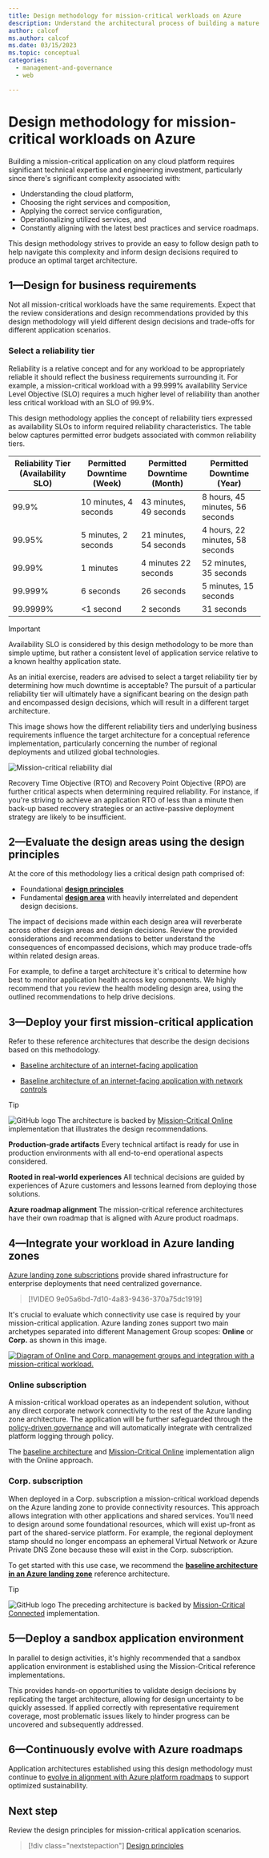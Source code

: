 ```yaml
---
title: Design methodology for mission-critical workloads on Azure
description: Understand the architectural process of building a mature mission-critical application on Microsoft Azure.
author: calcof
ms.author: calcof
ms.date: 03/15/2023
ms.topic: conceptual
categories:
  - management-and-governance
  - web

---
```


# Design methodology for mission-critical workloads on Azure

Building a mission-critical application on any cloud platform requires significant technical expertise and engineering investment, particularly since there's significant complexity associated with:

- Understanding the cloud platform,
- Choosing the right services and composition,
- Applying the correct service configuration, 
- Operationalizing utilized services, and
- Constantly aligning with the latest best practices and service roadmaps.

This design methodology strives to provide an easy to follow design path to help navigate this complexity and inform design decisions required to produce an optimal target architecture.

## 1&mdash;Design for business requirements

Not all mission-critical workloads have the same requirements. Expect that the review considerations and design recommendations provided by this design methodology will yield different design decisions and trade-offs for different application scenarios.

### Select a reliability tier

Reliability is a relative concept and for any workload to be appropriately reliable it should reflect the business requirements surrounding it. For example, a mission-critical workload with a 99.999% availability Service Level Objective (SLO) requires a much higher level of reliability than another less critical workload with an SLO of 99.9%. 

This design methodology applies the concept of reliability tiers expressed as availability SLOs to inform required reliability characteristics. The table below captures permitted error budgets associated with common reliability tiers.  

|Reliability Tier (Availability SLO)|Permitted Downtime (Week)|Permitted Downtime (Month)|Permitted Downtime (Year)|
|--|--|--|--|
|99.9%|10 minutes, 4 seconds|43 minutes, 49 seconds|8 hours, 45 minutes, 56 seconds|
|99.95%|5 minutes, 2 seconds|21 minutes, 54 seconds|4 hours, 22 minutes, 58 seconds|
|99.99%|1 minutes|4 minutes 22 seconds|52 minutes, 35 seconds|
|99.999%|6 seconds|26 seconds|5 minutes, 15 seconds|
|99.9999%|<1 second|2 seconds|31 seconds|

> [!IMPORTANT]
> Availability SLO is considered by this design methodology to be more than simple uptime, but rather a consistent level of application service relative to a known healthy application state.

As an initial exercise, readers are advised to select a target reliability tier by determining how much downtime is acceptable? The pursuit of a particular reliability tier will ultimately have a significant bearing on the design path and encompassed design decisions, which will result in a different target architecture. 

This image shows how the different reliability tiers and underlying business requirements influence the target architecture for a conceptual reference implementation, particularly concerning the number of regional deployments and utilized global technologies.

![Mission-critical reliability dial](./images/mission-critical-slo.gif "Mission-critical reliability dial")

Recovery Time Objective (RTO) and Recovery Point Objective (RPO) are further critical aspects when determining required reliability. For instance, if you're striving to achieve an application RTO of less than a minute then back-up based recovery strategies or an active-passive deployment strategy are likely to be insufficient. 

## 2&mdash;Evaluate the design areas using the design principles

At the core of this methodology lies a critical design path comprised of:

- Foundational **[design principles](mission-critical-design-principles.md)**
- Fundamental **[design area](mission-critical-overview.md#what-are-the-key-design-areas)** with heavily interrelated and dependent design decisions.

The impact of decisions made within each design area will reverberate across other design areas and design decisions. Review the provided considerations and recommendations to better understand the consequences of encompassed decisions, which may produce trade-offs within related design areas. 

For example, to define a target architecture it's critical to determine how best to monitor application health across key components. We highly recommend that you review the health modeling design area, using the outlined recommendations to help drive decisions.

## 3&mdash;Deploy your first mission-critical application

Refer to these reference architectures that describe the design decisions based on this methodology.

- [Baseline architecture of an internet-facing application](/azure/architecture/reference-architectures/containers/aks-mission-critical/mission-critical-intro)

- [Baseline architecture of an internet-facing application with network controls](/azure/architecture/reference-architectures/containers/aks-mission-critical/mission-critical-network-architecture)

> [!TIP]
> ![GitHub logo](./../_images/github.svg) The architecture is backed by [Mission-Critical Online](https://github.com/Azure/Mission-Critical-Online) implementation that illustrates the design recommendations.

**Production-grade artifacts** Every technical artifact is ready for use in production environments with all end-to-end operational aspects considered.

**Rooted in real-world experiences** All technical decisions are guided by experiences of Azure customers and lessons learned from deploying those solutions.

**Azure roadmap alignment** The mission-critical reference architectures have their own roadmap that is aligned with Azure product roadmaps.

## 4&mdash;Integrate your workload in Azure landing zones

[Azure landing zone subscriptions](/azure/cloud-adoption-framework/ready/landing-zone/) provide shared infrastructure for enterprise deployments that need centralized governance. 

> [!VIDEO 9e05a6bd-7d10-4a83-9436-370a75dc1919]

It's crucial to evaluate which connectivity use case is required by your mission-critical application. Azure landing zones support two main archetypes separated into different Management Group scopes: **Online** or **Corp.** as shown in this image.

[ ![Diagram of Online and Corp. management groups and integration with a mission-critical workload.](./images/mission-critical-landing-zones.gif) ](./images/mission-critical-landing-zones.gif)

### Online subscription

A mission-critical workload operates as an independent solution, without any direct corporate network connectivity to the rest of the Azure landing zone architecture. The application will be further safeguarded through the [policy-driven governance](/azure/cloud-adoption-framework/ready/enterprise-scale/dine-guidance) and will automatically integrate with centralized platform logging through policy.

The [baseline architecture](/azure/architecture/reference-architectures/containers/aks-mission-critical/mission-critical-intro) and [Mission-Critical Online](https://github.com/Azure/Mission-Critical-Online) implementation align with the Online approach. 

### Corp. subscription

When deployed in a Corp. subscription a mission-critical workload depends on the Azure landing zone to provide connectivity resources. This approach allows integration with other applications and shared services. You'll need to design around  some foundational resources, which will exist up-front as part of the shared-service platform. For example, the regional deployment stamp should no longer encompass an ephemeral Virtual Network or Azure Private DNS Zone because these will exist in the Corp. subscription.

To get started with this use case, we recommend the [**baseline architecture in an Azure landing zone**](/azure/architecture/reference-architectures/containers/aks-mission-critical/mission-critical-landing-zone) reference architecture. 

> [!TIP]
> ![GitHub logo](./../_images/github.svg) The preceding architecture is backed by [Mission-Critical Connected](https://github.com/Azure/Mission-Critical-Connected) implementation.


## 5&mdash;Deploy a sandbox application environment

In parallel to design activities, it's highly recommended that a sandbox application environment is established using the Mission-Critical reference implementations.

This provides hands-on opportunities to validate design decisions by replicating the target architecture, allowing for design uncertainty to be quickly assessed. If applied correctly with representative requirement coverage, most problematic issues likely to hinder progress can be uncovered and subsequently addressed.

## 6&mdash;Continuously evolve with Azure roadmaps

Application architectures established using this design methodology must continue to [evolve in alignment with Azure platform roadmaps](/azure/architecture/guide/design-principles/design-for-evolution) to support optimized sustainability.

## Next step

Review the design principles for mission-critical application scenarios.

> [!div class="nextstepaction"]
> [Design principles](mission-critical-design-principles.md)
